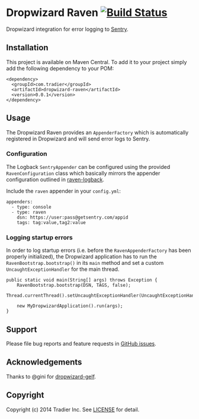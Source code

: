 # Dropwizard Raven [![Build Status](https://travis-ci.org/tradier/dropwizard-raven.svg?branch=master)](https://travis-ci.org/tradier/dropwizard-raven)

Dropwizard integration for error logging to [Sentry](https://getsentry.com).

## Installation

This project is available on Maven Central. To add it to your project simply add the following dependency to your POM:

    <dependency>
      <groupId>com.tradier</groupId>
      <artifactId>dropwizard-raven</artifactId>
      <version>0.0.1</version>
    </dependency>

## Usage

The Dropwizard Raven provides an `AppenderFactory` which is automatically registered in Dropwizard and will send error logs to Sentry.

### Configuration

The Logback `SentryAppender` can be configured using the provided `RavenConfiguration` class which basically mirrors the
appender configuration outlined in [raven-logback](https://github.com/getsentry/raven-java/tree/master/raven-logback).

Include the `raven` appender in your `config.yml`:

    appenders:
      - type: console
      - type: raven
        dsn: https://user:pass@getsentry.com/appid
        tags: tag:value,tag2:value


### Logging startup errors

In order to log startup errors (i.e. before the `RavenAppenderFactory` has been properly initialized), the Dropwizard application has to run the `RavenBootstrap.bootstrap()` in its `main` method and set a custom `UncaughtExceptionHandler` for the main thread.

    public static void main(String[] args) throws Exception {
        RavenBootstrap.bootstrap(DSN, TAGS, false);
        Thread.currentThread().setUncaughtExceptionHandler(UncaughtExceptionHandlers.systemExit());

        new MyDropwizardApplication().run(args);
    }

## Support

Please file bug reports and feature requests in [GitHub issues](https://github.com/tradier/dropwizard-raven/issues).

## Acknowledgements

Thanks to @gini for [dropwizard-gelf](https://github.com/gini/dropwizard-gelf).

## Copyright

Copyright (c) 2014 Tradier Inc. See [LICENSE](LICENSE.md) for detail.

